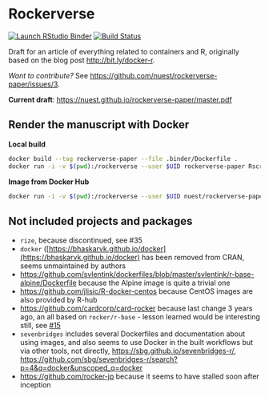 # Rockerverse

<!-- badges: start -->
[![Launch RStudio Binder](http://mybinder.org/badge_logo.svg)](https://mybinder.org/v2/gh/nuest/rockerverse-paper/master?urlpath=rstudio)
[![Build Status](https://travis-ci.org/nuest/rockerverse-paper.svg?branch=master)](https://travis-ci.org/nuest/rockerverse-paper)
<!-- badges: end -->

Draft for an article of everything related to containers and R, originally based on the blog post http://bit.ly/docker-r.

_Want to contribute?_ See https://github.com/nuest/rockerverse-paper/issues/3.

**Current draft**: https://nuest.github.io/rockerverse-paper/master.pdf

## Render the manuscript with Docker

**Local build**

```bash
docker build --tag rockerverse-paper --file .binder/Dockerfile .
docker run -i -v $(pwd):/rockerverse --user $UID rockerverse-paper Rscript -e 'setwd("/rockerverse"); rmarkdown::render("manuscript.Rmd")'
```

**Image from Docker Hub**

```bash
docker run -i -v $(pwd):/rockerverse --user $UID nuest/rockerverse-paper Rscript -e 'setwd("/rockerverse"); rmarkdown::render("manuscript.Rmd")'
```

## Not included projects and packages

- `rize`, because discontinued, see #35
- `docker` ([https://bhaskarvk.github.io/docker](https://bhaskarvk.github.io/docker) has been removed from CRAN, seems unmaintained by authors
- https://github.com/svlentink/dockerfiles/blob/master/svlentink/r-base-alpine/Dockerfile because the Alpine image is quite a trivial one
- https://github.com/jlisic/R-docker-centos because CentOS images are also provided by R-hub
- https://github.com/cardcorp/card-rocker because last change 3 years ago, an all based on `rocker/r-base` - lesson learned would be interesting still, see [#15](https://github.com/nuest/rockerverse-paper/issues/15)
- `sevenbridges` includes several Dockerfiles and documentation about using images, and also seems to use Docker in the built workflows but via other tools, not directly, https://sbg.github.io/sevenbridges-r/, https://github.com/sbg/sevenbridges-r/search?p=4&q=docker&unscoped_q=docker
- https://github.com/rocker-jp because it seems to have stalled soon after inception